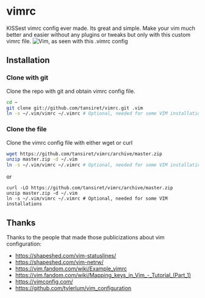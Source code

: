 # vimrc
KISSest vimrc config ever made. Its great and simple. Make your vim much better and easier without any plugins or tweaks but only with this custom vimrc file.
![Vim, as seen with this .vimrc config](screenshot.jpeg "Yes, that is just made with .vimrc")

## Installation

### Clone with git
Clone the repo with git and obtain vimrc config file.

```bash
cd ~
git clone git://github.com/tansiret/vimrc.git .vim
ln -s ~/.vim/vimrc ~/.vimrc # Optional, needed for some VIM installations
```

### Clone the file
Clone the vimrc config file with either wget or curl

```bash
wget https://github.com/tansiret/vimrc/archive/master.zip
unzip master.zip -d ~/.vim
ln -s ~/.vim/vimrc ~/.vimrc # Optional, needed for some VIM installations
```
or

```
curl -LO https://github.com/tansiret/vimrc/archive/master.zip
unzip master.zip -d ~/.vim
ln -s ~/.vim/vimrc ~/.vimrc # Optional, needed for some VIM installations
```
## Thanks
Thanks to the people that made those publicizations about vim configuration:
- https://shapeshed.com/vim-statuslines/
- https://shapeshed.com/vim-netrw/
- https://vim.fandom.com/wiki/Example_vimrc
- https://vim.fandom.com/wiki/Mapping_keys_in_Vim_-_Tutorial_(Part_1)
- https://vimconfig.com/
- https://github.com/tylerlum/vim_configuration
